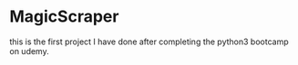 # MagicScraper
this is the first project I have done after completing the python3 bootcamp on udemy.
